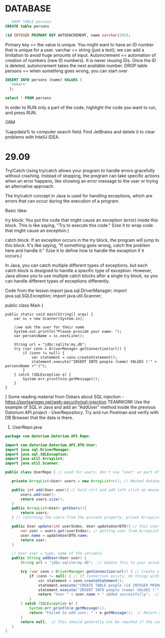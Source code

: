 # DATABASE

```SQL
-- DROP TABLE persons
CREATE table persons 

(id INTEGER PRIMARY KEY AUTOINCREMENT, name varchar(20));
```

Primary key == the value is unique. You might want to have an ID number that is unique for a user. 
varchar == string (just a text); we can add a limitation to avoid huge amounts of input.
Autoincrement == automation of creation of numbers (new ID numbers). It is never reusing IDs. Once the ID is deleted, autoincrement takes the next available number. 
DROP table persons == when something goes wrong, you can start over

```SQL
INSERT INTO persons (name) VALUES (
  'oskars'
  );
  
select * FROM persons
```

In order to RUN only a part of the code, highlight the code you want to run, and press RUN.

ORM

%appdata% to computer search field. Find JetBrains and delete it to clear problems with IntelIJ IDEA. 

# 29.09

Try/Catch
Using try/catch allows your program to handle errors gracefully without crashing. Instead of stopping, the program can take specific actions when an error happens, like showing an error message to the user or trying an alternative approach.

The try/catch concept in Java is used for handling exceptions, which are errors that can occur during the execution of a program.

Basic Idea:

try block: You put the code that might cause an exception (error) inside this block. This is like saying, "Try to execute this code." (Use it to wrap code that might cause an exception.)

catch block: If an exception occurs in the try block, the program will jump to this block. It's like saying, "If something goes wrong, catch the problem here and handle it." (Use it to define how to handle the exception if it occurs.)

In Java, you can catch multiple different types of exceptions, but each catch block is designed to handle a specific type of exception. However, Java allows you to use multiple catch blocks after a single try block, so you can handle different types of exceptions differently.

Code from the lesson
import java.sql.DriverManager;
import java.sql.SQLException;
import java.util.Scanner;


public class Main {

    public static void main(String[] args) {
        var sc = new Scanner(System.in);

        //we ask the user for their name
        System.out.println("Please provide your name: ");
        var personsName = sc.nextLine();

        String url = "jdbc:sqlite:my.db";
        try (var conn = DriverManager.getConnection(url)) {
            if (conn != null) {
                var statement = conn.createStatement();
                statement.execute("INSERT INTO people (name) VALUES ('" + personsName +"')");
            }
        } catch (SQLException e) {
            System.err.println(e.getMessage());
        }
    }
}
Some reading material from Oskars about SQL injection - https://portswigger.net/web-security/sql-injection
TEAMWORK
Use the example of SQL in Java and add an "AddUser" method inside the previous Datorium API project - UserRepository. Try and run Postman and verify with DB Browser that the data is there.

1. UserRepo.java
```java
package com.datorium.Datorium.API.Repo;

import com.datorium.Datorium.API.DTO.User;
import java.sql.DriverManager;
import java.sql.SQLException;
import java.util.ArrayList;
import java.util.Scanner;

public class UserRepo { // used for users, don't use "user" as part of the function's name.

   private ArrayList<User> users = new ArrayList<>(); // Mocked database

   public int add(User user){ // hold ctrl and add left click on mouse to see the original
       users.add(user);
       return users.size();
   }
   public ArrayList<User> getUsers(){
       return users;
   } // returning the users from the private property, privet ArrayList;

   public User update(int userIndex, User updateUserDTO){ // this user is never going to exist in database, but we use this DTO, to update the actual entities in database
       var user = users.get(userIndex); // getting user from ArrayList
       user.name = updateUserDTO.name;
       return user;
   }

   // User user = type, name of the variable
   public String addUser(User user) {
       String url = "jdbc:sqlite:my.db";  // Update this to your actual database name

       try (var conn = DriverManager.getConnection(url)) { // Create a connection
           if (conn != null) { // If connection exists, do things with connection, e.g. send query
               var statement = conn.createStatement();
               statement.execute("CREATE TABLE people (id INTEGER PRIMARY KEY AUTOINCREMENT, name varchar(20))");
               statement.execute("INSERT INTO people (name) VALUES ('" + user.name + "')");
               return "User " + user.name + " added successfully";  // Return a success message
           }
       } catch (SQLException e) {
           System.err.println(e.getMessage());
           return "Failed to add user: " + e.getMessage();  // Return an error message
       }
       return null;  // This should generally not be reached if the connection was successful
   }
}
```
